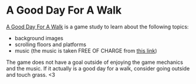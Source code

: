 # A Good Day For A Walk

[A Good Day For A Walk](https://github.com/shimst3r/walk) is a game study to learn about the following topics:

- background images
- scrolling floors and platforms
- music (the music is taken FREE OF CHARGE from [this link](https://www.8notes.com/members_files/164015/hisaishi_miyazaki_ghibli_book.pdf))

The game does not have a goal outside of enjoying the game mechanics and the music. If it actually is a good day for a walk, consider going outside and touch grass. <3
